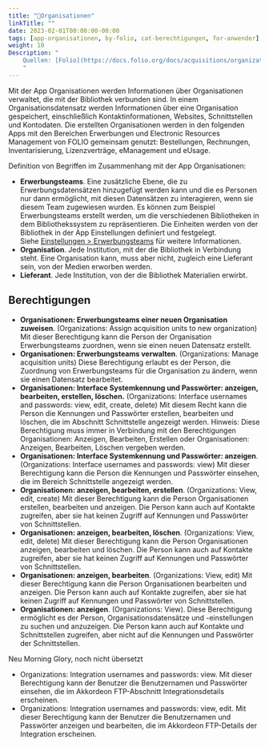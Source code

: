 ```yaml
---
title: "📱Organisationen"
linkTitle: ""
date: 2023-02-01T00:00:00-00:00
tags: [app-organisationen, by-folio, cat-berechtigungen, for-anwender]
weight: 10
Description: "
    Quellen: [Folio](https://docs.folio.org/docs/acquisitions/organizations/) & [GBV](https://info.gbv.de/pages/viewpage.action?pageId=839188628)
    "
---
```


Mit der App Organisationen werden Informationen über Organisationen verwaltet, die mit der Bibliothek verbunden sind. In einem Organisationsdatensatz werden Informationen über eine Organisation gespeichert, einschließlich Kontaktinformationen, Websites, Schnittstellen und Kontodaten. Die erstellten Organisationen werden in den folgenden Apps mit den Bereichen Erwerbungen und Electronic Resources Management von FOLIO gemeinsam genutzt: Bestellungen, Rechnungen, Inventarisierung, Lizenzverträge, eManagement und eUsage.

Definition von Begriffen im Zusammenhang mit der App Organisationen:

-   **Erwerbungsteams**. Eine zusätzliche Ebene, die zu Erwerbungsdatensätzen hinzugefügt werden kann und die es Personen nur dann ermöglicht, mit diesen Datensätzen zu interagieren, wenn sie diesem Team zugewiesen wurden. Es können zum Beispiel Erwerbungsteams erstellt werden, um die verschiedenen Bibliotheken in dem Bibliothekssystem zu repräsentieren. Die Einheiten werden von der Bibliothek in der App Einstellungen definiert und festgelegt. Siehe [Einstellungen > Erwerbungsteams](https://info.gbv.de/pages/viewpage.action?pageId=849379720) für weitere Informationen.
-   **Organisation**. Jede Institution, mit der die Bibliothek in Verbindung steht. Eine Organisation kann, muss aber nicht, zugleich eine Lieferant sein, von der Medien erworben werden.
-   **Lieferant**. Jede Institution, von der die Bibliothek Materialien erwirbt.

## Berechtigungen

-   **Organisationen: Erwerbungsteams einer neuen Organisation zuweisen**. (Organizations: Assign acquisition units to new organization)
    Mit dieser Berechtigung kann die Person der Organisation Erwerbungsteams zuordnen, wenn sie einen neuen Datensatz erstellt.
-   **Organisationen: Erwerbungsteams verwalten**. (Organizations: Manage acquisition units)
    Diese Berechtigung erlaubt es der Person, die Zuordnung von Erwerbungsteams für die Organisation zu ändern, wenn sie einen Datensatz bearbeitet.
-   **Organisationen: Interface Systemkennung und Passwörter: anzeigen, bearbeiten, erstellen, löschen.** (Organizations: Interface usernames and passwords: view, edit, create, delete)
    Mit diesem Recht kann die Person die Kennungen und Passwörter erstellen, bearbeiten und löschen, die im Abschnitt Schnittstelle angezeigt werden. Hinweis: Diese Berechtigung muss immer in Verbindung mit den Berechtigungen Organisationen: Anzeigen, Bearbeiten, Erstellen oder Organisationen: Anzeigen, Bearbeiten, Löschen vergeben werden.
-   **Organisationen: Interface Systemkennung und Passwörter: anzeigen**. (Organizations: Interface usernames and passwords: view)
    Mit dieser Berechtigung kann die Person die Kennungen und Passwörter einsehen, die im Bereich Schnittstelle angezeigt werden.
-   **Organisationen: anzeigen, bearbeiten, erstellen**. (Organizations: View, edit, create)
    Mit dieser Berechtigung kann die Person Organisationen erstellen, bearbeiten und anzeigen. Die Person kann auch auf Kontakte zugreifen, aber sie hat keinen Zugriff auf Kennungen und Passwörter von Schnittstellen.
-   **Organisationen: anzeigen, bearbeiten, löschen**. (Organizations: View, edit, delete)
    Mit dieser Berechtigung kann die Person Organisationen anzeigen, bearbeiten und löschen. Die Person kann auch auf Kontakte zugreifen, aber sie hat keinen Zugriff auf Kennungen und Passwörter von Schnittstellen.
-   **Organisationen: anzeigen, bearbeiten**. (Organizations: View, edit)
    Mit dieser Berechtigung kann die Person Organisationen bearbeiten und anzeigen. Die Person kann auch auf Kontakte zugreifen, aber sie hat keinen Zugriff auf Kennungen und Passwörter von Schnittstellen.
-   **Organisationen: anzeigen**. (Organizations: View).
    Diese Berechtigung ermöglicht es der Person, Organisationsdatensätze und -einstellungen zu suchen und anzuzeigen. Die Person kann auch auf Kontakte und Schnittstellen zugreifen, aber nicht auf die Kennungen und Passwörter der Schnittstellen.

Neu Morning Glory, noch nicht übersetzt

-   Organizations: Integration usernames and passwords: view.
    Mit dieser Berechtigung kann der Benutzer die Benutzernamen und Passwörter einsehen, die im Akkordeon FTP-Abschnitt Integrationsdetails erscheinen.
-   Organizations: Integration usernames and passwords: view, edit.
    Mit dieser Berechtigung kann der Benutzer die Benutzernamen und Passwörter anzeigen und bearbeiten, die im Akkordeon FTP-Details der Integration erscheinen.
